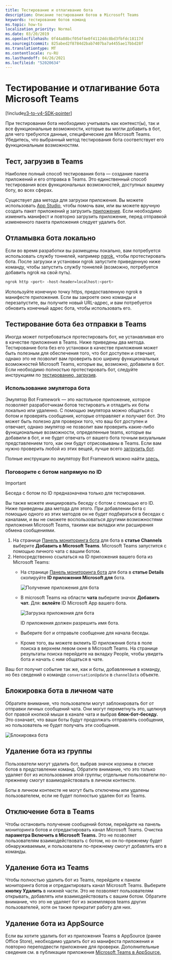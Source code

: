 ```yaml
---
title: Тестирование и отлагивание бота
description: Описание тестирования ботов в Microsoft Teams
keywords: тестирование ботов команд
ms.topic: how-to
localization_priority: Normal
ms.date: 03/20/2019
ms.openlocfilehash: 0f44a88bcf054f4e0f4112ddc8bd3fbfdc18117d
ms.sourcegitcommit: 825abed2f8784d2bab7407ba7a4455ae17bbd28f
ms.translationtype: MT
ms.contentlocale: ru-RU
ms.lasthandoff: 04/26/2021
ms.locfileid: "52020634"
---
```

# <a name="test-and-debug-your-microsoft-teams-bot"></a>Тестирование и отлагивание бота Microsoft Teams

[!include[v3-to-v4-SDK-pointer](~/includes/v3-to-v4-pointer-bots.md)]

При тестировании бота необходимо учитывать как контекст(ы), так и все функциональные возможности, которые вы могли добавить в бот, для чего требуются данные, специфические для Microsoft Teams. Убедитесь, что выбранный метод тестирования бота соответствует его функциональным возможностям.

## <a name="test-by-uploading-to-teams"></a>Тест, загрузив в Teams

Наиболее полный способ тестирования бота — создание пакета приложений и его отправка в Teams. Это единственный способ тестирования всех функциональных возможностей, доступных вашему боту, во всех сферах.

Существует два метода для загрузки приложения. Вы можете использовать [App Studio,](~/concepts/build-and-test/app-studio-overview.md) чтобы помочь вам, или вы можете вручную создать пакет приложений [и](~/concepts/build-and-test/apps-package.md) загрузить [приложение](~/concepts/deploy-and-publish/apps-upload.md). Если необходимо изменить манифест и повторно загрузить приложение, [](#deleting-a-bot-from-teams) перед отправкой измененного пакета приложения следует удалить бот.

## <a name="debug-your-bot-locally"></a>Отламывка бота локально

Если во время разработки вы размещены локально, вам потребуется использовать службу тоннелей, например [ngrok,](https://ngrok.com/) чтобы протестировать бота. После загрузки и установки ngrok запустите приведенную ниже команду, чтобы запустить службу тоннелей (возможно, потребуется добавить ngrok на свой путь).

```bash
ngrok http <port> -host-header=localhost:<port>
```

Используйте конечную точку https, предоставленную ngrok в манифесте приложения. Если вы закроете окно команды и перезапустите, вы получите новый URL-адрес, и вам потребуется обновить конечный адрес бота, чтобы использовать его.

## <a name="testing-your-bot-without-uploading-to-teams"></a>Тестирование бота без отправки в Teams

Иногда может потребоваться протестировать бот, не устанавливая его в качестве приложения в Teams. Ниже приведены два метода. Тестирование бота без его установки в качестве приложения может быть полезным для обеспечения того, что бот доступен и отвечает, однако это не позволит вам проверить всю ширину функциональных возможностей Microsoft Teams, которые вы, возможно, добавили в бот. Если необходимо полностью протестировать бот, следуйте инструкциям по [тестированию, загрузив](#test-by-uploading-to-teams).

### <a name="use-the-bot-emulator"></a>Использование эмулятора бота

Эмулятор Bot Framework — это настольное приложение, которое позволяет разработчикам ботов тестировать и отладить их боты локально или удаленно. С помощью эмулятора можно общаться с ботом и проверять сообщения, которые отправляет и получает бот. Это может быть полезно для проверки того, что ваш бот доступен и отвечает, однако эмулятор не позволит вам проверить какие-либо функциональные возможности, определенные teams, которые вы добавили в бот, и не будет отвечать от вашего бота точным визуальным представлением того, как они будут отрисовываны в Teams. Если вам нужно проверить любой из этих вещей, лучше всего [загрузить бот](#test-by-uploading-to-teams).

Полные инструкции по эмулятору Bot Framework можно найти [здесь.](/azure/bot-service/bot-service-debug-emulator?view=azure-bot-service-4.0&preserve-view=true)

### <a name="talk-to-your-bot-directly-by-id"></a>Поговорите с ботом напрямую по ID

>[!Important]
>Беседа с ботом по ID предназначена только для тестирования.

Вы также можете инициировать беседу с ботом с помощью его ID. Ниже приведены два метода для этого. При добавлении бота с помощью одного из этих методов он не будет подбираться в беседах с каналами, и вы не сможете воспользоваться другими возможностями приложения Microsoft Teams, такими как вкладки или расширения обмена сообщениями.

1. На странице [Панель мониторинга бота](https://dev.botframework.com/bots) для бота в **статье Channels** выберите **Добавить в Microsoft Teams**. Microsoft Teams запустится с помощью личного чата с вашим ботом.
2. Непосредственно ссылаться на ID приложения вашего бота из Microsoft Teams:
   * На странице [Панель мониторинга бота](https://dev.botframework.com/bots) для бота в **статье Details** скопируйте **ID приложения Microsoft для** бота.
  
     ![Получение приложения для бота](~/assets/images/bots_appid_botframework.png)
  
   * В microsoft Teams на области **чата** выберите значок **Добавить чат.** Для: **вклейте** ID Microsoft App вашего бота.
  
     ![Загрузка приложения для бота](~/assets/images/bots_uploading.png)

     ID приложения должен разрешить имя бота.

   * Выберите бот и отправьте сообщение для начала беседы.
   * Кроме того, вы можете вклеить ID приложения бота в поле поиска в верхнем левом окне в Microsoft Teams. На странице результаты поиска перейдите на вкладку People, чтобы увидеть бота и начать с ним общаться в чате.

Ваш бот получит событие так же, как и боты, добавленные в команду, но без сведений о команде `conversationUpdate` в `channelData` объекте.

## <a name="blocking-a-bot-in-personal-chat"></a>Блокировка бота в личном чате

Обратите внимание, что пользователи могут заблокировать бот от отправки личных сообщений чата. Они могут переметнуть это, щелкнув бот правой кнопкой мыши в канале чата и выбрав **блок-бот-беседу.** Это означает, что ваши боты будут продолжать отправлять сообщения, но пользователь не будет получать эти сообщения.

![Блокировка бота](~/assets/images/bots/botdisable.png)

## <a name="removing-a-bot-from-a-team"></a>Удаление бота из группы

Пользователи могут удалить бот, выбрав значок корзины в списке ботов в представлении команд. Обратите внимание, что это только удаляет бот из использования этой группы; отдельные пользователи по-прежнему смогут взаимодействовать в личном контексте.

Боты в личном контексте не могут быть отключены или удалены пользователем, если не будет полностью удален бот из Teams.

## <a name="disabling-a-bot-in-teams"></a>Отключение бота в Teams

Чтобы остановить получение сообщений ботом, перейдите на панель мониторинга ботов и отредактировать канал Microsoft Teams. Очистка **параметра Включить в Microsoft Teams.** Это не позволяет пользователям взаимодействовать с ботом, но он по-прежнему будет обнаруживаемым, и пользователи по-прежнему смогут добавлять его в команды.

## <a name="deleting-a-bot-from-teams"></a>Удаление бота из Teams

Чтобы полностью удалить бот из Teams, перейдите к панели мониторинга ботов и отредактировать канал Microsoft Teams. Выберите **кнопку Удалить** в нижней части. Это не позволяет пользователям открывать, добавлять или взаимодействовать с вашим ботом. Обратите внимание, что это не удаляет бот из экземпляров teams других пользователей, хотя он также прекратит работу для них.

## <a name="removing-your-bot-from-appsource"></a>Удаление бота из AppSource

Если вы хотите удалить бот из приложения Teams в AppSource (ранее Office Store), необходимо удалить бот из манифеста приложения и повторно переподвести приложение для проверки. Дополнительные сведения см. в публикации приложения [Microsoft Teams в AppSource.](~/concepts/deploy-and-publish/apps-publish.md)
